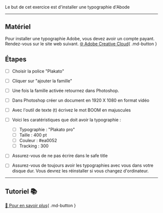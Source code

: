 Le but de cet exercice est d'installer une typographie d'Abode
***  

## Matériel
Pour installer une typographie Adobe, vous devez avoir un compte payant. Rendez-vous sur le site web suivant. 
[🌐 Adobe Creative Cloud]([https://cmontmorency365-my.sharepoint.com/:f:/g/personal/flpilote_cmontmorency_qc_ca/EjI_vOcd3nNJoxX-YMvtzr0BvAJGrpnArev0RWH74MjVwQ?e=veL2bB](https://fonts.adobe.com/)){ .md-button }   <br>



## Étapes

- [ ] Choisir la police "Plakato"
- [ ] Cliquer sur "ajouter la famille"
- [ ] Une fois la famille activée retournez dans Photoshop. 
- [ ] Dans Photoshop créer un document en 1920 X 1080 en format vidéo
- [ ] Avec l'outil de texte (t) écrivez le mot BOOM en majuscules
- [ ] Voici les caratéristiques que doit avoir la typographie :
  - [ ] Typographie : "Plakato pro"
  - [ ] Taille : 400 pt
  - [ ] Couleur : #ea0052
  - [ ] Tracking : 300
- [ ] Assurez-vous de ne pas écrire dans le safe title
- [ ] Assurez-vous de toujours avoir les typographies avec vous dans votre disque dur. Vous devrez les réinstaller si vous changez d'ordinateur. 
      

***  
## Tutoriel 📚
[📖 Pour en savoir plus](https://cmontmorency365-my.sharepoint.com/:v:/g/personal/flpilote_cmontmorency_qc_ca/EY9E_od0N_RAkXPuA25134QB1Md_l5bCWuzIIHh7N-I7fw?nav=eyJyZWZlcnJhbEluZm8iOnsicmVmZXJyYWxBcHAiOiJPbmVEcml2ZUZvckJ1c2luZXNzIiwicmVmZXJyYWxBcHBQbGF0Zm9ybSI6IldlYiIsInJlZmVycmFsTW9kZSI6InZpZXciLCJyZWZlcnJhbFZpZXciOiJNeUZpbGVzTGlua0NvcHkifX0&e=jo6Cug){ .md-button }   <br>






